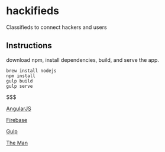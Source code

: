 # hackifieds
Classifieds to connect hackers and users

## Instructions

download npm, install dependencies, build, and serve the app.
```git
brew install nodejs
npm install
gulp build
gulp serve
```

$$$

[AngularJS](https://angularjs.org/)

[Firebase](https://www.firebase.com/docs/web/libraries/angular/)

[Gulp](http://gulpjs.com/)

[The Man](http://blacksportsonline.com/home/wp-content/uploads/2014/12/aaron-rodgers.jpg)
